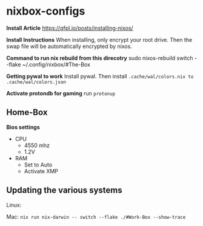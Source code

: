 # nixbox-configs

__Install Article__
https://qfpl.io/posts/installing-nixos/

__Install Instructions__
When installing, only encrypt your root drive. Then the swap file will be automatically encrypted by nixos.

__Command to run nix rebuild from this direcotry__
sudo nixos-rebuild switch --flake ~/.config/nixbox/#The-Box

__Getting pywal to work__
Install pywal. Then install `.cache/wal/colors.nix to` `.cache/wal/colors.json`

__Activate protondb for gaming__
run `protonup`

## Home-Box
__Bios settings__
- CPU
    - 4550 mhz
    - 1.2V
- RAM
    - Set to Auto
    - Activate XMP

## Updating the various systems
Linux:

Mac: `nix run nix-darwin -- switch --flake ./#Work-Box --show-trace`
